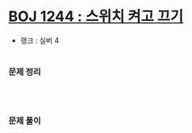 # [BOJ 1244 : 스위치 켜고 끄기](https://www.acmicpc.net/problem/1244)
- 랭크 : 실버 4
  <br><br>
  
### 문제 정리
   <br><br>

### 문제 풀이
    


